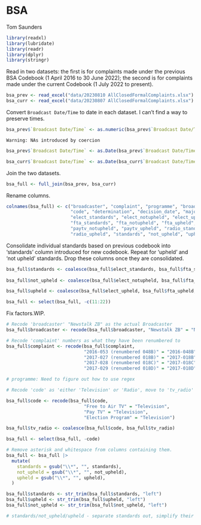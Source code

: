 BSA
================
Tom Saunders

``` r
library(readxl)
library(lubridate)
library(readr)
library(dplyr)
library(stringr)
```

Read in two datasets: the first is for complaints made under the
previous BSA Codebook (1 April 2016 to 30 June 2022); the second is for
complaints made under the current Codebook (1 July 2022 to present).

``` r
bsa_prev <- read_excel("data/20230810 AllClosedFormalComplaints.xlsx")
bsa_curr <- read_excel("data/20230807 AllClosedFormalComplaints.xlsx")
```

Convert `Broadcast Date/Time` to date in each dataset. I can’t find a
way to preserve times.

``` r
bsa_prev$`Broadcast Date/Time` <- as.numeric(bsa_prev$`Broadcast Date/Time`)
```

    Warning: NAs introduced by coercion

``` r
bsa_prev$`Broadcast Date/Time` <- as.Date(bsa_prev$`Broadcast Date/Time`, origin = "1899-12-30")

bsa_curr$`Broadcast Date/Time` <- as.Date(bsa_curr$`Broadcast Date/Time`, origin = "1899-12-30")
```

Join the two datasets.

``` r
bsa_full <- full_join(bsa_prev, bsa_curr)
```

Rename columns.

``` r
colnames(bsa_full) <- c("broadcaster", "complaint", "programme", "broadcast_date", "genre",
                        "code", "determination", "decision_date", "majority", "split", 
                        "elect_standards", "elect_notupheld", "elect_upheld", 
                        "fta_standards", "fta_notupheld", "fta_upheld", "paytv_standards",
                        "paytv_notupheld", "paytv_upheld", "radio_standards", "radio_notupheld",
                        "radio_upheld", "standards", "not_upheld", "upheld", "tv_radio")
```

Consolidate individual standards based on previous codebook into
‘standards’ column introduced for new codebook. Repeat for ‘upheld’ and
‘not upheld’ standards. Drop these columns once they are consolidated.

``` r
bsa_full$standards <- coalesce(bsa_full$elect_standards, bsa_full$fta_standards, bsa_full$paytv_standards, bsa_full$radio_standards, bsa_full$standards)
  
bsa_full$not_upheld <- coalesce(bsa_full$elect_notupheld, bsa_full$fta_notupheld, bsa_full$paytv_notupheld, bsa_full$radio_notupheld, bsa_full$not_upheld)

bsa_full$upheld <- coalesce(bsa_full$elect_upheld, bsa_full$fta_upheld, bsa_full$paytv_upheld, bsa_full$radio_upheld, bsa_full$upheld)

bsa_full <- select(bsa_full, -c(11:22))
```

Fix factors.WIP.

``` r
# Recode 'broadcaster' "Newstalk ZB" as the actual Broadcaster
bsa_full$broadcaster <- recode(bsa_full$broadcaster, "Newstalk ZB" = "NZME Radio Ltd")

# Recode 'complaint' numbers as what they have been renumbered to
bsa_full$complaint <- recode(bsa_full$complaint, 
                             "2016-053 (renumbered 048B)" = "2016-048B",
                             "2017-027 (renumbered 018B)" = "2017-018B",
                             "2017-028 (renumbered 018C)" = "2017-018C",
                             "2017-029 (renumbered 018D)" = "2017-018D")

# programme: Need to figure out how to use regex

# Recode 'code' as 'either 'Television' or 'Radio', move to 'tv_radio' column to align with new codebook, then delete 'code' column.

bsa_full$code <- recode(bsa_full$code, 
                             "Free to Air TV" = "Television",
                             "Pay TV" = "Television",
                             "Election Program" = "Television")

bsa_full$tv_radio <- coalesce(bsa_full$code, bsa_full$tv_radio)

bsa_full <- select(bsa_full, -code)

# Remove asterisk and whitespace from columns containing them.
bsa_full <- bsa_full |> 
  mutate(
    standards = gsub("\\*", "", standards),
    not_upheld = gsub("\\*", "", not_upheld),
    upheld = gsub("\\*", "", upheld),
  )

bsa_full$standards <- str_trim(bsa_full$standards, "left")
bsa_full$upheld <- str_trim(bsa_full$upheld, "left")
bsa_full$not_upheld <- str_trim(bsa_full$not_upheld, "left")

# standards/not_upheld/upheld - separate standards out, simplify their names, pivot wider to have standard name as column, have upheld or not upheld as value
```
